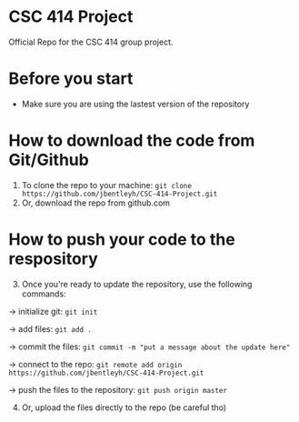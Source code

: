 # CSC 414 Project
Official Repo for the CSC 414 group project.


# Before you start
- Make sure you are using the lastest version of the repository

# How to download the code from Git/Github
1. To clone the repo to your machine: `git clone https://github.com/jbentleyh/CSC-414-Project.git`
2. Or, download the repo from github.com

# How to push your code to the respository
3. Once you're ready to update the repository, use the following commands:

-> initialize git: `git init`

-> add files: `git add .`

-> commit the files: `git commit -m "put a message about the update here"`

-> connect to the repo: `git remote add origin https://github.com/jbentleyh/CSC-414-Project.git`

-> push the files to the repository: `git push origin master`

4. Or, upload the files directly to the repo (be careful tho)
